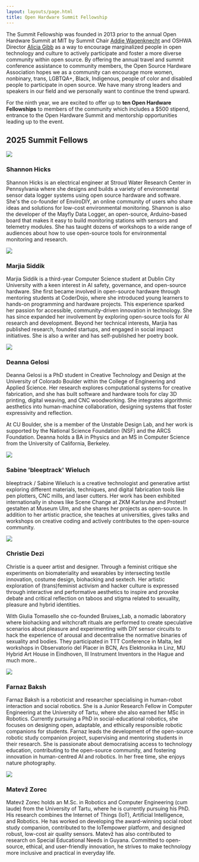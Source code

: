 ```yaml
---
layout: layouts/page.html
title: Open Hardware Summit Fellowship
---
```


The Summit Fellowship was founded in 2013 prior to the annual Open Hardware Summit at MIT by Summit Chair [Addie Wagenknecht](http://placesiveneverbeen.com/) and OSHWA Director [Alicia Gibb](http://aliciagibb.com/) as a way to encourage marginalized people in open technology and culture to actively participate and foster a more diverse community within open source. By offering the annual travel and summit conference assistance to community members, the Open Source Hardware Association hopes we as a community can encourage more women, nonbinary, trans, LGBTQA+, Black, Indigenous, people of color and disabled people to participate in open source. We have many strong leaders and speakers in our field and we personally want to continue the trend upward.

For the ninth year, we are excited to offer up to **ten Open Hardware Fellowships** to members of the community which includes a $500 stipend, entrance to the Open Hardware Summit and mentorship opportunities leading up to the event.

## 2025 Summit Fellows

<div class="cool-person">
    <img src="/static/images/shannon-hicks.jpg" class="has-outlined-shadow">
    <div>
        <h3>Shannon Hicks</h3>
        <ul class="details">
        </ul>
        <p>
           Shannon Hicks is an electrical engineer at Stroud Water Research Center in Pennsylvania where she designs and builds a variety of environmental sensor data logger systems using open source hardware and software.  She's the co-founder of EnviroDIY, an online community of users who share ideas and solutions for low-cost environmental monitoring.  Shannon is also the developer of the Mayfly Data Logger, an open-source, Arduino-based board that makes it easy to build monitoring stations with sensors and telemetry modules.  She has taught dozens of workshops to a wide range of audiences about how to use open-source tools for environmental monitoring and research.  
        </p>
    </div>
    </div>
<div class="cool-person">
    <img src="/static/images/marjia-siddik.jpeg" class="has-outlined-shadow">
    <div>
        <h3>Marjia Siddik</h3>
        <ul class="details">
        </ul>
        <p>
           Marjia Siddik is a third-year Computer Science student at Dublin City University with a keen interest in AI safety, governance, and open-source hardware. She first became involved in open-source hardware through mentoring students at CoderDojo, where she introduced young learners to hands-on programming and hardware projects. This experience sparked her passion for accessible, community-driven innovation in technology. She has since expanded her involvement by exploring open-source tools for AI research and development. Beyond her technical interests, Marjia has published research, founded startups, and engaged in social impact initiatives. She is also a writer and has self-published her poetry book.
        </p>
    </div>
    </div>
<div class="cool-person">
    <img src="/static/images/DeannaGelosi-square.png" class="has-outlined-shadow">
    <div>
        <h3>Deanna Gelosi</h3>
        <ul class="details">
        </ul>
        <p>
           Deanna Gelosi is a PhD student in Creative Technology and Design at the University of Colorado Boulder within the College of Engineering and Applied Science. Her research explores computational systems for creative fabrication, and she has built software and hardware tools for clay 3D printing, digital weaving, and CNC woodworking. She integrates algorithmic aesthetics into human-machine collaboration, designing systems that foster expressivity and reflection.

At CU Boulder, she is a member of the Unstable Design Lab, and her work is supported by the National Science Foundation (NSF) and the ARCS Foundation. Deanna holds a BA in Physics and an MS in Computer Science from the University of California, Berkeley.
        </p>
     </div>
    </div>
<div class="cool-person">
    <img src="/static/images/Sabine-welch.jpg" class="has-outlined-shadow">
    <div>
        <h3>Sabine 'bleeptrack' Wieluch</h3>
        <ul class="details">
        </ul>
        <p>
           bleeptrack / Sabine Wieluch is a creative technologist and generative artist exploring different materials, techniques, and digital fabrication tools like pen plotters, CNC mills, and laser cutters. Her work has been exhibited internationally in shows like Scene Change at ZKM Karlsruhe and Protest! gestalten at Museum Ulm, and she shares her projects as open-source. In addition to her artistic practice, she teaches at universities, gives talks and workshops on creative coding and actively contributes to the open-source community.
        </p>
      </div>
      </div>
<div class="cool-person">
    <img src="/static/images/cris-dezi.JPG" class="has-outlined-shadow">
    <div>
        <h3>Christie Dezi</h3>
        <ul class="details">
        </ul>
        <p>
           Christie is a queer artist and designer.
Through a feminist critique she experiments on biomateriality and wearables by intersecting textile innovation, costume design, biohacking and sextech.
Her artistic exploration of (trans)feminist activism and hacker culture is expressed through interactive and performative aesthetics to inspire and provoke debate and critical reflection on taboos and stigma related to sexuality, pleasure and hybrid identities.

With Giulia Tomasello she co-founded Bruixes_Lab, a nomadic laboratory where biohacking and witchcraft rituals are performed to create speculative scenarios about pleasure and experimenting with DIY sensor circuits to hack the experience of arousal and decentralise the normative binaries of sexuality and bodies.
They participated in TTT Conference in Malta, led workshops in Observatorio del Placer in BCN, Ars Elektronika in Linz, MU Hybrid Art House in Eindhoven, III Instrument Inventors in the Hague and much more..
        </p>
  </div>
    </div>
<div class="cool-person">
    <img src="/static/images/farnaz-baksh.jpg" class="has-outlined-shadow">
    <div>
        <h3>Farnaz Baksh</h3>
        <ul class="details">
        </ul>
        <p>
           Farnaz Baksh is a roboticist and researcher specialising in human-robot interaction and social robotics. She is a Junior Research Fellow in Computer Engineering at the University of Tartu, where she also earned her MSc in Robotics. Currently pursuing a PhD in social-educational robotics, she focuses on designing open, adaptable, and ethically responsible robotic companions for students.
Farnaz leads the development of the open-source robotic study companion project, supervising and mentoring students in their research. She is passionate about democratising access to technology education, contributing to the open-source community, and fostering innovation in human-centred AI and robotics. In her free time, she enjoys nature photography.
        </p>
      </div>
      </div>
<div class="cool-person">
    <img src="/static/images/matvz_Zorec.jpeg" class="has-outlined-shadow">
    <div>
        <h3>Matevž Zorec</h3>
        <ul class="details">
        </ul>
        <p>
           Matevž Zorec holds an M.Sc. in Robotics and Computer Engineering (cum laude) from the University of Tartu, where he is currently pursuing his PhD. His research combines the Internet of Things (IoT), Artificial Intelligence, and Robotics. He has worked on developing the award-winning social robot study companion, contributed to the IoTempower platform, and designed robust, low-cost air quality sensors. Matevž has also contributed to research on Special Educational Needs in Guyana. Committed to open-source, ethical, and user-friendly innovation, he strives to make technology more inclusive and practical in everyday life.
        </p>
      
